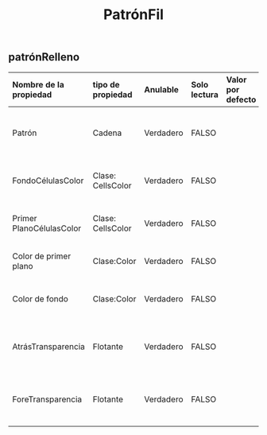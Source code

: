 ﻿---
title: PatrónFil
second_title: Aspose.Cells Cloud Documen
type: docs
url: /es/specification/model/patternfill/
description: "Aspose.Cells Especificación del modelo de nube: PatternFill. Maneje sin esfuerzo Excel y otros documentos de hoja de cálculo con funciones como abrir, generar, editar, dividir, fusionar, comparar y convertir."
weight: 50
---
## **patrónRelleno**

 

| Nombre de la propiedad| tipo de propiedad| Anulable| Solo lectura| Valor por defecto| Descripción|
|:- |:- |:- |:- |:- |:- |
| Patrón| Cadena| Verdadero| FALSO|| Obtiene o establece el tipo de patrón de relleno|
| FondoCélulasColor| Clase: CellsColor| Verdadero| FALSO|| Obtiene y establece el objeto de primer plano.|
|Primer PlanoCélulasColor| Clase: CellsColor| Verdadero| FALSO|| Obtiene y establece el objeto de primer plano.|
| Color de primer plano| Clase:Color| Verdadero| FALSO|| Obtiene o establece el primer plano.|
| Color de fondo| Clase:Color| Verdadero| FALSO|| Obtiene o establece el fondo del archivo .|
| AtrásTransparencia| Flotante| Verdadero| FALSO|| Obtiene o establece la transparencia del color de fondo.|
| ForeTransparencia| Flotante| Verdadero| FALSO|| Obtiene o establece la transparencia del color de primer plano.|

